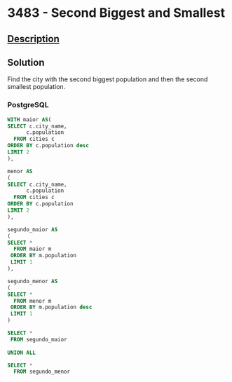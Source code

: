 # 3483 - Second Biggest and Smallest

## [Description](https://judge.beecrowd.com/pt/problems/view/3483)

## Solution

Find the city with the second biggest population and then the second smallest population.
### PostgreSQL

```sql
WITH maior AS(
SELECT c.city_name,
      c.population
  FROM cities c 
ORDER BY c.population desc
LIMIT 2
), 

menor AS
(
SELECT c.city_name,
      c.population
  FROM cities c 
ORDER BY c.population
LIMIT 2
),

segundo_maior AS
(
SELECT *
  FROM maior m
 ORDER BY m.population
 LIMIT 1
),

segundo_menor AS
(
SELECT *
  FROM menor m
 ORDER BY m.population desc
 LIMIT 1
)

SELECT *
 FROM segundo_maior
 
UNION ALL

SELECT *
  FROM segundo_menor
 ```